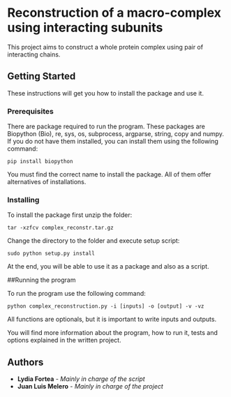 # Reconstruction of a macro-complex using interacting subunits

This project aims to construct a whole protein complex using pair of interacting chains.

## Getting Started

These instructions will get you how to install the package and use it.

### Prerequisites

There are package required to run the program. These packages are Biopython (Bio), re, sys, os, subprocess, argparse, string, copy and numpy. If you do not have them installed, you can install them using the following command:

```
pip install biopython
```
You must find the correct name to install the package. All of them offer alternatives of installations.

### Installing

To install the package first unzip the folder:

```
tar -xzfcv complex_reconstr.tar.gz
```

Change the directory to the folder and execute setup script:

```
sudo python setup.py install
```

At the end, you will be able to use it as a package and also as a script.

##Running the program

To run the program use the following command:

```
python complex_reconstruction.py -i [inputs] -o [output] -v -vz
```

All functions are optionals, but it is important to write inputs and outputs. 

You will find more information about the program, how to run it, tests and options explained in the written project.


## Authors

* **Lydia Fortea** - *Mainly in charge of the script*
* **Juan Luis Melero** - *Mainly in charge of the project*



